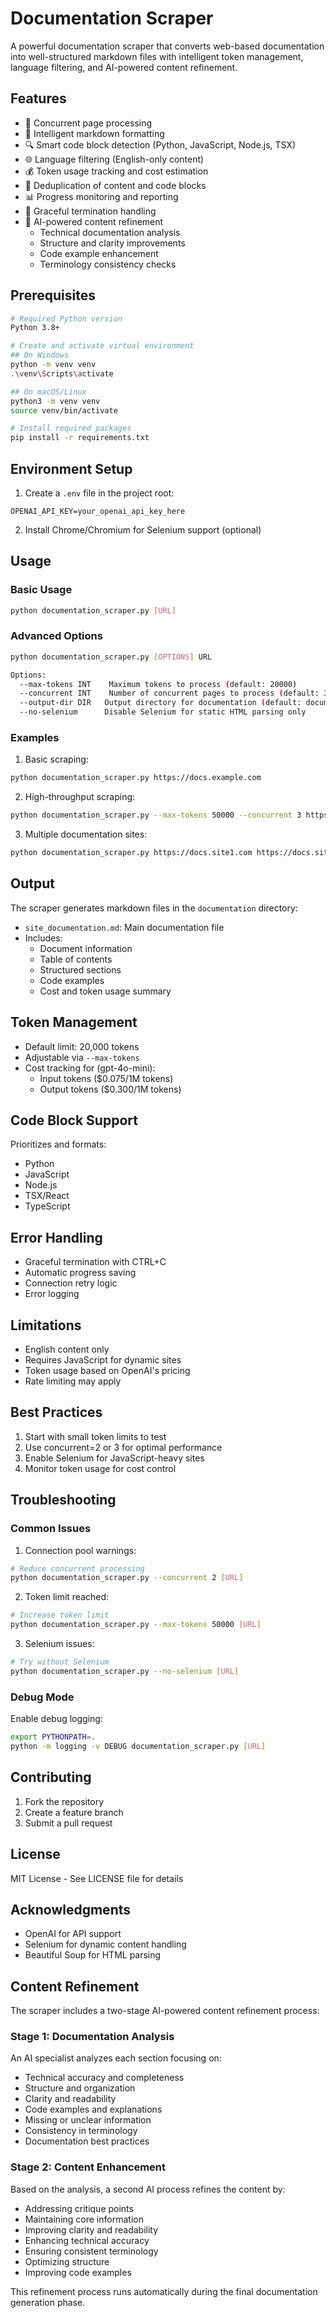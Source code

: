 # Documentation Scraper

A powerful documentation scraper that converts web-based documentation into well-structured markdown files with intelligent token management, language filtering, and AI-powered content refinement.

## Features

- 🔄 Concurrent page processing
- 📝 Intelligent markdown formatting
- 🔍 Smart code block detection (Python, JavaScript, Node.js, TSX)
- 🌐 Language filtering (English-only content)
- 💰 Token usage tracking and cost estimation
- 🔄 Deduplication of content and code blocks
- 📊 Progress monitoring and reporting
- 🛑 Graceful termination handling
- 🤖 AI-powered content refinement
  - Technical documentation analysis
  - Structure and clarity improvements
  - Code example enhancement
  - Terminology consistency checks

## Prerequisites

```bash
# Required Python version
Python 3.8+

# Create and activate virtual environment
## On Windows
python -m venv venv
.\venv\Scripts\activate

## On macOS/Linux
python3 -m venv venv
source venv/bin/activate

# Install required packages
pip install -r requirements.txt
```

## Environment Setup

1. Create a `.env` file in the project root:

```env
OPENAI_API_KEY=your_openai_api_key_here
```

2. Install Chrome/Chromium for Selenium support (optional)

## Usage

### Basic Usage

```bash
python documentation_scraper.py [URL]
```

### Advanced Options

```bash
python documentation_scraper.py [OPTIONS] URL

Options:
  --max-tokens INT    Maximum tokens to process (default: 20000)
  --concurrent INT    Number of concurrent pages to process (default: 3)
  --output-dir DIR   Output directory for documentation (default: documentation)
  --no-selenium      Disable Selenium for static HTML parsing only
```

### Examples

1. Basic scraping:

```bash
python documentation_scraper.py https://docs.example.com
```

2. High-throughput scraping:

```bash
python documentation_scraper.py --max-tokens 50000 --concurrent 3 https://docs.example.com
```

3. Multiple documentation sites:

```bash
python documentation_scraper.py https://docs.site1.com https://docs.site2.com
```

## Output

The scraper generates markdown files in the `documentation` directory:

- `site_documentation.md`: Main documentation file
- Includes:
  - Document information
  - Table of contents
  - Structured sections
  - Code examples
  - Cost and token usage summary

## Token Management

- Default limit: 20,000 tokens
- Adjustable via `--max-tokens`
- Cost tracking for (gpt-4o-mini):
  - Input tokens ($0.075/1M tokens)
  - Output tokens ($0.300/1M tokens)

## Code Block Support

Prioritizes and formats:

- Python
- JavaScript
- Node.js
- TSX/React
- TypeScript

## Error Handling

- Graceful termination with CTRL+C
- Automatic progress saving
- Connection retry logic
- Error logging

## Limitations

- English content only
- Requires JavaScript for dynamic sites
- Token usage based on OpenAI's pricing
- Rate limiting may apply

## Best Practices

1. Start with small token limits to test
2. Use concurrent=2 or 3 for optimal performance
3. Enable Selenium for JavaScript-heavy sites
4. Monitor token usage for cost control

## Troubleshooting

### Common Issues

1. Connection pool warnings:

```bash
# Reduce concurrent processing
python documentation_scraper.py --concurrent 2 [URL]
```

2. Token limit reached:

```bash
# Increase token limit
python documentation_scraper.py --max-tokens 50000 [URL]
```

3. Selenium issues:

```bash
# Try without Selenium
python documentation_scraper.py --no-selenium [URL]
```

### Debug Mode

Enable debug logging:

```bash
export PYTHONPATH=.
python -m logging -v DEBUG documentation_scraper.py [URL]
```

## Contributing

1. Fork the repository
2. Create a feature branch
3. Submit a pull request

## License

MIT License - See LICENSE file for details

## Acknowledgments

- OpenAI for API support
- Selenium for dynamic content handling
- Beautiful Soup for HTML parsing

## Content Refinement

The scraper includes a two-stage AI-powered content refinement process:

### Stage 1: Documentation Analysis

An AI specialist analyzes each section focusing on:
- Technical accuracy and completeness
- Structure and organization
- Clarity and readability
- Code examples and explanations
- Missing or unclear information
- Consistency in terminology
- Documentation best practices

### Stage 2: Content Enhancement

Based on the analysis, a second AI process refines the content by:
- Addressing critique points
- Maintaining core information
- Improving clarity and readability
- Enhancing technical accuracy
- Ensuring consistent terminology
- Optimizing structure
- Improving code examples

This refinement process runs automatically during the final documentation generation phase.
